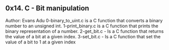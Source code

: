 0x14. C - Bit manipulation
-----------------------------------------------------------
Author: Evans Adu
0-binary_to_uint.c is a C function that converts a binary number to an unsigned int.
1-print_binary.c is a C function that prints the binary representation of a number.
2-get_bit.c - Is a C function that returns the value of a bit at a given index.
3-set_bit.c - Is a C function that set the value of a bit to 1 at a given index
